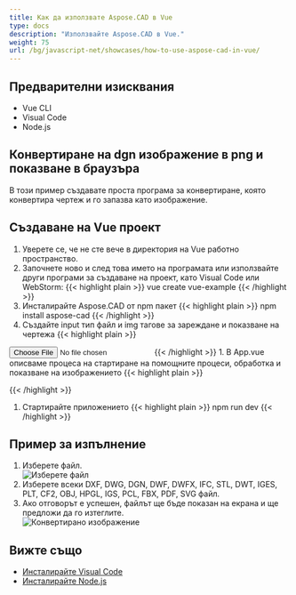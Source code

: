 ```yaml
---
title: Как да използвате Aspose.CAD в Vue
type: docs
description: "Използвайте Aspose.CAD в Vue."
weight: 75
url: /bg/javascript-net/showcases/how-to-use-aspose-cad-in-vue/
---
```


## Предварителни изисквания
- Vue CLI
- Visual Code
- Node.js

## Конвертиране на dgn изображение в png и показване в браузъра

В този пример създавате проста програма за конвертиране, която конвертира чертеж и го запазва като изображение.

## Създаване на Vue проект

1. Уверете се, че не сте вече в директория на Vue работно пространство.
1. Започнете ново и след това името на програмата или използвайте други програми за създаване на проект, като Visual Code или WebStorm:
{{< highlight plain >}}
vue create vue-example
{{< /highlight >}}
1. Инсталирайте Aspose.CAD от npm пакет
{{< highlight plain >}}
npm install aspose-cad
{{< /highlight >}}
1. Създайте input тип файл и img тагове за зареждане и показване на чертежа
{{< highlight plain >}}
<input id="file" type="file">
<img id="image" />
{{< /highlight >}}
1. В App.vue описваме процеса на стартиране на помощните процеси, обработка и показване на изображението
{{< highlight plain >}}
<script>
import {Drawing, PngOptions} from "aspose-cad";

export default{
  beforeCreate: function () {
    //нужно за стартиране на процеса на асемблиране
    let recaptchaScript = document.createElement('script')
    recaptchaScript.setAttribute('src', '/node_modules/aspose-cad/dotnet.js')
    document.head.appendChild(recaptchaScript)

    let dotnet;
  },
  mounted() {
    window.addEventListener('load', this.onWindowLoad)
  },
  methods: {
    async onWindowLoad() {
      
      console.log("зареждане на WASM...");
      await dotnet.boot();
      console.log("зареден WASM");

      document.querySelector('input').addEventListener('change', function() {
            const reader = new FileReader();
            reader.onload = function() {

              let arrayBuffer = this.result;
              let array = new Uint8Array(arrayBuffer);

              // ЗАРЕЖДАНЕ
              let file = Image.load(array);
              console.log(file);

              // ЗАПАЗВАНЕ
              let exportedFilePromise = Image.save(array, new PngOptions());
              exportedFilePromise.then(exportedFile => {
                console.log(exportedFile);

                let urlCreator = window.URL || window.webkitURL;
                let blob = new Blob([exportedFile], { type: 'application/octet-stream' });
                let imageUrl = urlCreator.createObjectURL(blob);
                document.querySelector("#image").src = imageUrl;
              });
            }

            reader.readAsArrayBuffer(this.files[0]);
          },
          false);
    },
  },
}
</script>

<template>
  <header>
    <img alt="Vue лого" class="logo" src="./assets/logo.svg" width="125" height="125" />
    <p>Пример aspose.cad за Vue.</p>
  </header>

  <main>
    <input id="file" type="file">
    <br/>
    <img id="image" />
  </main>
</template>

<style scoped>
header {
  line-height: 1.5;
}
main{
  text-align: center;
}

.logo {
  display: block;
  margin: 0 auto 2rem;
}

@media (min-width: 1024px) {
  header {
    display: flex;
    place-items: center;
    padding-right: calc(var(--section-gap) / 2);
  }


  header .wrapper {
    display: flex;
    place-items: flex-start;
    flex-wrap: wrap;
  }
}
</style>
{{< /highlight >}}
1. Стартирайте приложението
{{< highlight plain >}}
npm run dev
{{< /highlight >}}

## Пример за изпълнение

1. Изберете файл.<br>
![Изберете файл](/cad/_assets/javascript-net/vue/choose-file.png)<br>
1. Изберете всеки DXF, DWG, DGN, DWF, DWFX, IFC, STL, DWT, IGES, PLT, CF2, OBJ, HPGL, IGS, PCL, FBX, PDF, SVG файл.
1. Ако отговорът е успешен, файлът ще бъде показан на екрана и ще предложи да го изтеглите.<br>
![Конвертирано изображение](/cad/_assets/javascript-net/vue/convert-image.png)<br>

## Вижте също

- [Инсталирайте Visual Code](https://code.visualstudio.com/)
- [Инсталирайте Node.js](https://nodejs.org/en/)
